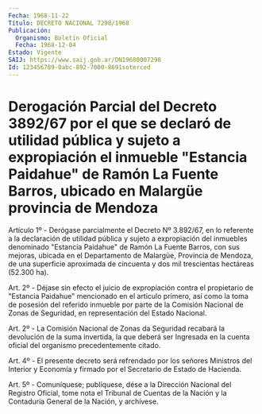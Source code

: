 ```yaml
---
Fecha: 1968-11-22
Título: DECRETO NACIONAL 7298/1968
Publicación:
  Organismo: Boletín Oficial
  Fecha: 1968-12-04
Estado: Vigente
SAIJ: https://www.saij.gob.ar/DN19680007298
Id: 123456789-0abc-892-7000-8691soterced
---
```

# Derogación Parcial del Decreto 3892/67 por el que se declaró de utilidad pública y sujeto a expropiación el inmueble "Estancia Paidahue" de Ramón La Fuente Barros, ubicado en Malargüe provincia de Mendoza

<a id="1"></a>
Artículo 1º - Derógase parcialmente el Decreto Nº 3.892/67, en lo referente a la declaración de utilidad pública y sujeto a expropiación del inmuebles denominado "Estancia Paidahue" de Ramón La Fuente Barros, con sus mejoras, ubicada en el Departamento de Malargüe, Provincia de Mendoza, de una superficie aproximada de cincuenta y dos mil trescientas hectáreas (52.300 ha).

<a id="2"></a>
Art. 2º - Déjase sin efecto el juicio de expropiación contra el propietario de "Estancia Paidahue" mencionado en el articulo primero, así como la toma de posesión del referido inmueble por parte de la Comisión Nacional de Zonas de Seguridad, en representación del Estado Nacional.

<a id="3"></a>
Art. 2º - La Comisión Nacional de Zonas da Seguridad recabará la devolución de la suma invertida, la que deberá ser Ingresada en la cuenta oficial del organismo precedentemente citado.

<a id="4"></a>
Art. 4º - El presente decreto será refrendado por los señores Ministros del Interior y Economía y firmado por el Secretario de Estado de Hacienda.

<a id="5"></a>
Art. 5º - Comuníquese; publíquese, dése a la Dirección Nacional del Registro Oficial, tome nota el Tribunal de Cuentas de la Nación y la Contaduría General de la Nación, y archívese.